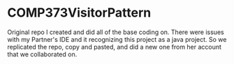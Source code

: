 # COMP373VisitorPattern
Original repo I created and did all of the base coding on. There were issues with my Partner's IDE and it recognizing this project as a java project. So we replicated the repo, copy and pasted, and did a new one from her account that we collaborated on. 
